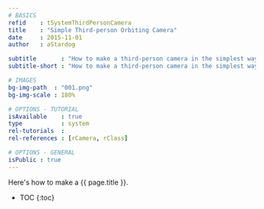 ```yaml
---
# BASICS
refid    : tSystemThirdPersonCamera
title    : "Simple Third-person Orbiting Camera"
date     : 2015-11-01
author   : aStardog

subtitle       : "How to make a third-person camera in the simplest way possible!"
subtitle-short : "How to make a third-person camera in the simplest way possible!"

# IMAGES
bg-img-path  : "001.png"
bg-img-scale : 180%

# OPTIONS - TUTORIAL
isAvailable    : true
type           : system
rel-tutorials  : 
rel-references : [rCamera, rClass]

# OPTIONS - GENERAL
isPublic : true
---
```

Here's how to make a {{ page.title }}.

* TOC
{:toc}